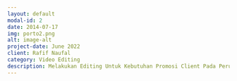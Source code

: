 ```yaml
---
layout: default
modal-id: 2
date: 2014-07-17
img: porto2.png
alt: image-alt
project-date: June 2022
client: Rafif Naufal
category: Video Editing
description: Melakukan Editing Untuk Kebutuhan Promosi Client Pada Perusahaan.
---
```

